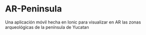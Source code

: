 # AR-Peninsula
Una aplicación móvil hecha en Ionic para visualizar en AR las zonas arqueológicas de la península de Yucatan
